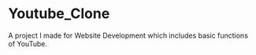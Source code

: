 # Youtube_Clone
A project I made for Website Development which includes basic functions of YouTube.

